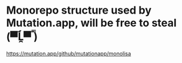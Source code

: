 # Monorepo structure used by Mutation.app, will be free to steal (▀̿Ĺ̯▀̿ ̿)
https://mutation.app/github/mutationapp/monolisa
